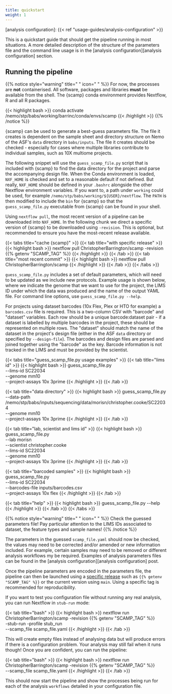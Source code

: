 ```yaml
---
title: quickstart
weight: 1
---
```


[scamp releases]: https://github.com/ChristopherBarrington/scamp/releases
[analysis configuration]: {{< ref "usage-guides/analysis-configuration" >}}

This is a quickstart guide that should get the pipeline running in most situations. A more detailed description of the structure of the parameters file and the command line usage is in the [analysis configuration][analysis configuration] section.

<!--more-->

## Running the pipeline

{{% notice style="warning" title=" " icon=" " %}}
For now, the processes are __not__ containerised. All software, packages and libraries __must__ be available from the shell. The {scamp} conda environment provides Nextflow, R and all R packages.

{{< highlight bash >}}
conda activate /nemo/stp/babs/working/barrinc/conda/envs/scamp
{{< /highlight >}}
{{% /notice %}}

{scamp} can be used to generate a best-guess parameters file. The file it creates is dependent on the sample sheet and directory structure on Nemo of the ASF's `data` directory in `babs/inputs`. The file it creates should be checked - especially for cases where multiple libraries contribute to individual samples, such as 10X multiome projects.

The following snippet will use the `guess_scamp_file.py` script that is included with {scamp} to find the data directory for the project and parse the accompanying design file. When the Conda environment is loaded, `NXF_HOME` is checked and set to a reasonable default if not defined. But really, `NXF_HOME` should be defined in your `.bashrc` alongside the other Nextflow environment variables. If you want to, a path under `working` could be used, for example `/nemo/stp/babs/working/${USER}/nextflow`. The `PATH` is then modified to include the `bin` for {scamp} so that the `guess_scamp_file.py` executable from {scamp} can be found in your shell.

Using `nextflow pull`, the most recent version of a pipeline can be downloaded into `NXF_HOME`. In the following chunk we direct a specific version of {scamp} to be downloaded using `-revision`. This is optional, but recommended to ensure you have the most-recent release available.

{{< tabs title="cache {scamp}" >}}
{{< tab title="with specific release" >}}
{{< highlight bash >}}
nextflow pull ChristopherBarrington/scamp -revision {{% getenv "SCAMP_TAG" %}}
{{< /highlight >}}
{{< /tab >}}
{{< tab title="most recent commit" >}}
{{< highlight bash >}}
nextflow pull ChristopherBarrington/scamp
{{< /highlight >}}
{{< /tab >}}
{{< /tabs >}}

`guess_scamp_file.py` includes a set of default parameters, which will need to be updated as we include new protocols. Example usage is shown below, where we indicate the genome that we want to use for the project, the LIMS ID under which the data was produced and the name of the output YAML file. For command line options, use `guess_scamp_file.py --help`.

For projects using dataset barcodes (10x Flex, Plex or HTO for example) a `barcodes.csv` file is required. This is a two-column CSV with "barcode" and "dataset" variables. Each row should be a unique barcode:dataset pair - if a dataset is labelled by multiple barcodes in the project, these should be represented on multiple rows. The "dataset" should match the name of the dataset in the project's design file (either in the ASF `data` directory or specified by `--design-file`). The barcodes and design files are parsed and joined together using the "barcode" as the key. Barcode information is not tracked in the LIMS and must be provided by the scientist.

{{< tabs title="guess_scamp_file.py usage examples" >}}
{{< tab title="lims id" >}}
{{< highlight bash >}}
guess_scamp_file.py \
  --lims-id SC22034 \
  --genome mm10 \
  --project-assays 10x 3prime
{{< /highlight >}}
{{< /tab >}}

{{< tab title="data directory" >}}
{{< highlight bash >}}
guess_scamp_file.py \
  --data-path /nemo/stp/babs/inputs/sequencing/data/morisn/christopher.cooke/SC22034 \
  --genome mm10 \
  --project-assays 10x 3prime
{{< /highlight >}}
{{< /tab >}}

{{< tab title="lab, scientist and lims id" >}}
{{< highlight bash >}}
guess_scamp_file.py \
  --lab morisn \
  --scientist christopher.cooke \
  --lims-id SC22034 \
  --genome mm10 \
  --project-assays 10x 3prime
{{< /highlight >}}
{{< /tab >}}

{{< tab title="barcoded samples" >}}
{{< highlight bash >}}
guess_scamp_file.py \
  --lims-id SC22034 \
  --barcodes-file inputs/barcodes.csv \
  --project-assays 10x flex
{{< /highlight >}}
{{< /tab >}}

{{< tab title="help" >}}
{{< highlight bash >}}
guess_scamp_file.py --help
{{< /highlight >}}
{{< /tab >}}
{{< /tabs >}}

{{% notice style="warning" title=" " icon=" " %}}
Check the guessed parameters file! Pay particular attention to the LIMS IDs associated to dataset, the feature types and sample names!
{{% /notice %}}

The parameters in the guessed `scamp_file.yaml` should now be checked, the values may need to be corrected and/or amended or new information included. For example, certain samples may need to be removed or different analysis workflows my be required. Examples of analysis parameters files can be found in the [analysis configuration][analysis configuration] post.

Once the pipeline parameters are encoded in the parameters file, the pipeline can then be launched using a [specific release][scamp releases] such as `{{% getenv "SCAMP_TAG" %}}` or the current version using `main`. Using a specific tag is recommended for reproducibility.

If you want to test you configuration file without running any real analysis, you can run Nextflow in `stub-run` mode:

{{< tab title="bash" >}}
{{< highlight bash >}}
nextflow run ChristopherBarrington/scamp -revision {{% getenv "SCAMP_TAG" %}} \
  -stub-run -profile stub_run \
  --scamp_file scamp_file.yaml
{{< /highlight >}}
{{< /tab >}}

This will create empty files instead of analysing data but will produce errors if there is a configuration problem. Your analysis may still fail when it runs though! Once you are confident, you can run the pipeline:

{{< tab title="bash" >}}
{{< highlight bash >}}
nextflow run ChristopherBarrington/scamp -revision {{% getenv "SCAMP_TAG" %}} \
  --scamp_file scamp_file.yaml
{{< /highlight >}}
{{< /tab >}}

This should now start the pipeline and show the processes being run for each of the analysis `workflows` detailed in your configuration file.

